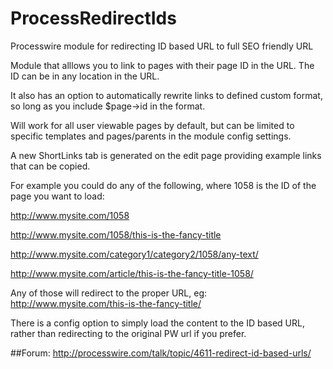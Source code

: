 ProcessRedirectIds
==================

Processwire module for redirecting ID based URL to full SEO friendly URL

Module that alllows you to link to pages with their page ID in the URL. The ID can be in any location in the URL.

It also has an option to automatically rewrite links to defined custom format, so long as you include $page->id in the format.

Will work for all user viewable pages by default, but can be limited to specific templates and pages/parents in the module config settings.

A new ShortLinks tab is generated on the edit page providing example links that can be copied.

For example you could do any of the following, where 1058 is the ID of the page you want to load:

http://www.mysite.com/1058

http://www.mysite.com/1058/this-is-the-fancy-title

http://www.mysite.com/category1/category2/1058/any-text/

http://www.mysite.com/article/this-is-the-fancy-title-1058/

Any of those will redirect to the proper URL, eg: http://www.mysite.com/this-is-the-fancy-title/

There is a config option to simply load the content to the ID based URL, rather than redirecting to the original PW url if you prefer.

##Forum:
http://processwire.com/talk/topic/4611-redirect-id-based-urls/



